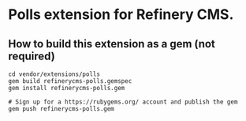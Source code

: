 # Polls extension for Refinery CMS.

## How to build this extension as a gem (not required)

    cd vendor/extensions/polls
    gem build refinerycms-polls.gemspec
    gem install refinerycms-polls.gem

    # Sign up for a https://rubygems.org/ account and publish the gem
    gem push refinerycms-polls.gem
